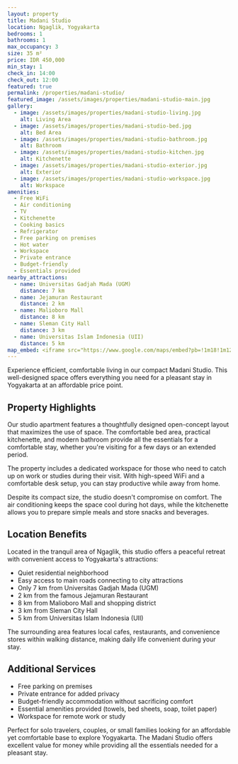 ```yaml
---
layout: property
title: Madani Studio
location: Ngaglik, Yogyakarta
bedrooms: 1
bathrooms: 1
max_occupancy: 3
size: 35 m²
price: IDR 450,000
min_stay: 1
check_in: 14:00
check_out: 12:00
featured: true
permalink: /properties/madani-studio/
featured_image: /assets/images/properties/madani-studio-main.jpg
gallery:
  - image: /assets/images/properties/madani-studio-living.jpg
    alt: Living Area
  - image: /assets/images/properties/madani-studio-bed.jpg
    alt: Bed Area
  - image: /assets/images/properties/madani-studio-bathroom.jpg
    alt: Bathroom
  - image: /assets/images/properties/madani-studio-kitchen.jpg
    alt: Kitchenette
  - image: /assets/images/properties/madani-studio-exterior.jpg
    alt: Exterior
  - image: /assets/images/properties/madani-studio-workspace.jpg
    alt: Workspace
amenities:
  - Free WiFi
  - Air conditioning
  - TV
  - Kitchenette
  - Cooking basics
  - Refrigerator
  - Free parking on premises
  - Hot water
  - Workspace
  - Private entrance
  - Budget-friendly
  - Essentials provided
nearby_attractions:
  - name: Universitas Gadjah Mada (UGM)
    distance: 7 km
  - name: Jejamuran Restaurant
    distance: 2 km
  - name: Malioboro Mall
    distance: 8 km
  - name: Sleman City Hall
    distance: 3 km
  - name: Universitas Islam Indonesia (UII)
    distance: 5 km
map_embed: <iframe src="https://www.google.com/maps/embed?pb=!1m18!1m12!1m3!1d3953.2336845340825!2d110.39376595!3d-7.759129844707446!2m3!1f0!2f0!3f0!3m2!1i1024!2i768!4f13.1!3m3!1m2!1s0x2e7a59c930228feb%3A0xe7b4d62661d3ed71!2sNgaglik%2C%20Sleman%20Regency%2C%20Special%20Region%20of%20Yogyakarta!5e0!3m2!1sen!2sid!4v1655527054968!5m2!1sen!2sid" width="100%" height="250" style="border:0;" allowfullscreen="" loading="lazy" referrerpolicy="no-referrer-when-downgrade"></iframe>
---
```


Experience efficient, comfortable living in our compact Madani Studio. This well-designed space offers everything you need for a pleasant stay in Yogyakarta at an affordable price point.

## Property Highlights

Our studio apartment features a thoughtfully designed open-concept layout that maximizes the use of space. The comfortable bed area, practical kitchenette, and modern bathroom provide all the essentials for a comfortable stay, whether you're visiting for a few days or an extended period.

The property includes a dedicated workspace for those who need to catch up on work or studies during their visit. With high-speed WiFi and a comfortable desk setup, you can stay productive while away from home.

Despite its compact size, the studio doesn't compromise on comfort. The air conditioning keeps the space cool during hot days, while the kitchenette allows you to prepare simple meals and store snacks and beverages.

## Location Benefits

Located in the tranquil area of Ngaglik, this studio offers a peaceful retreat with convenient access to Yogyakarta's attractions:

- Quiet residential neighborhood
- Easy access to main roads connecting to city attractions
- Only 7 km from Universitas Gadjah Mada (UGM)
- 2 km from the famous Jejamuran Restaurant
- 8 km from Malioboro Mall and shopping district
- 3 km from Sleman City Hall
- 5 km from Universitas Islam Indonesia (UII)

The surrounding area features local cafes, restaurants, and convenience stores within walking distance, making daily life convenient during your stay.

## Additional Services

- Free parking on premises
- Private entrance for added privacy
- Budget-friendly accommodation without sacrificing comfort
- Essential amenities provided (towels, bed sheets, soap, toilet paper)
- Workspace for remote work or study

Perfect for solo travelers, couples, or small families looking for an affordable yet comfortable base to explore Yogyakarta. The Madani Studio offers excellent value for money while providing all the essentials needed for a pleasant stay. 